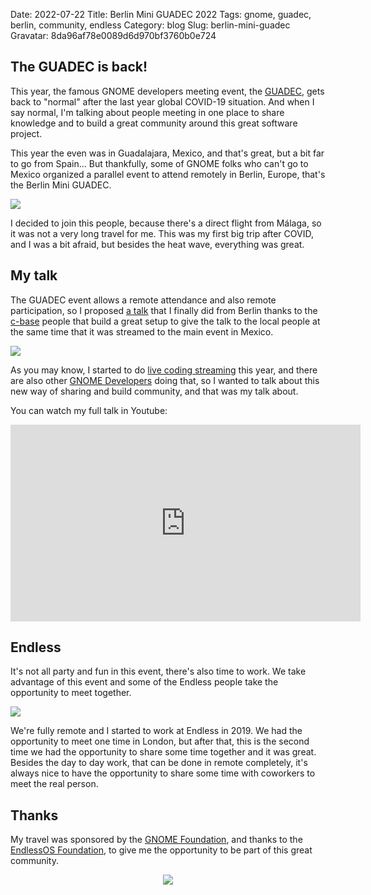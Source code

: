 Date: 2022-07-22
Title: Berlin Mini GUADEC 2022
Tags: gnome, guadec, berlin, community, endless
Category: blog
Slug: berlin-mini-guadec
Gravatar: 8da96af78e0089d6d970bf3760b0e724

## The GUADEC is back!

This year, the famous GNOME developers meeting event, the [GUADEC][1], gets
back to "normal" after the last year global COVID-19 situation. And when I say
normal, I'm talking about people meeting in one place to share knowledge and to
build a great community around this great software project.

This year the even was in Guadalajara, Mexico, and that's great, but a bit far
to go from Spain... But thankfully, some of GNOME folks who can't go to Mexico
organized a parallel event to attend remotely in Berlin, Europe, that's the
Berlin Mini GUADEC.

<p class="img">
    <img src="/pictures/berlin-mini-guadec/plane.jpg" />
</p>

I decided to join this people, because there's a direct flight from Málaga, so
it was not a very long travel for me. This was my first big trip after COVID, and
I was a bit afraid, but besides the heat wave, everything was great.

## My talk

The GUADEC event allows a remote attendance and also remote participation, so I
proposed [a talk][2] that I finally did from Berlin thanks to the [c-base][4]
people that build a great setup to give the talk to the local people at the
same time that it was streamed to the main event in Mexico.

<p class="img">
    <img src="/pictures/berlin-mini-guadec/gnome-streamers-2022.jpg" />
</p>

As you may know, I started to do [live coding streaming][5] this year, and
there are also other [GNOME Developers][6] doing that, so I wanted to talk
about this new way of sharing and build community, and that was my talk about.

You can watch my full talk in Youtube:

<iframe width="560" height="315" src="https://www.youtube.com/embed/wuFTiAcdBXk?start=9346" title="YouTube video player" frameborder="0" allow="accelerometer; autoplay; clipboard-write; encrypted-media; gyroscope; picture-in-picture" allowfullscreen></iframe>

## Endless

It's not all party and fun in this event, there's also time to work. We take
advantage of this event and some of the Endless people take the opportunity to
meet together.

<p class="img">
    <img src="/pictures/berlin-mini-guadec/endless-family-2.jpg" />
</p>

We're fully remote and I started to work at Endless in 2019. We had the
opportunity to meet one time in London, but after that, this is the second time
we had the opportunity to share some time together and it was great. Besides
the day to day work, that can be done in remote completely, it's always nice to
have the opportunity to share some time with coworkers to meet the real person.

## Thanks

My travel was sponsored by the [GNOME Foundation][3], and thanks to the
[EndlessOS Foundation][7], to give me the opportunity to be part of this great
community.

<p style="text-align: center">
    <a href="https://gnome.org">
        <img src="/pictures/sponsored-by-foundation-round.png" />
    </a>
</p>

[1]: https://events.gnome.org/event/77/
[2]: https://events.gnome.org/event/77/contributions/351/
[3]: https://www.gnome.org/foundation/
[4]: https://www.c-base.org/
[5]: https://danigm.net/twitch.html
[6]: https://wiki.gnome.org/Community/Streamers
[7]: https://www.endlessos.org/
